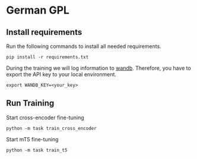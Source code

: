 # German GPL


## Install requirements

Run the following commands to install all needed requirements. 

```
pip install -r requirements.txt
```

During the training we will log information to [wandb](wandb.ai). Therefore, you have to export the API key to your local environment. 

```
export WANDB_KEY=<your_key>
```

## Run Training

Start cross-encoder fine-tuning

```
python -m task train_cross_encoder
```

Start mT5 fine-tuning
```
python -m task train_t5
```
